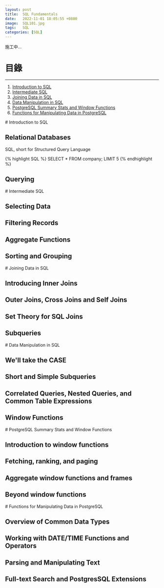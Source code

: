 ```yaml
---
layout: post
title:  SQL Fundamentals
date:   2022-11-01 18:05:55 +0800
image:  SQL101.jpg
tags:   SQL
categories: [SQL]
---
```


施工中...

# 目錄

***

1. [Introduction to SQL](#1)
2. [Intermediate SQL](#2)
3. [Joining Data in SQL](#3)
4. [Data Manipulation in SQL](#4)
5. [PostgreSQL Summary Stats and Window Functions](#5)
6. [Functions for Manipulating Data in PostgreSQL](#6)

<a name="1"/>
# Introduction to SQL

## Relational Databases

SQL, short for Structured Query Language

{% highlight SQL %}
SELECT *
    FROM company;
LIMIT 5
{% endhighlight %}

## Querying


<a name="2"/>
# Intermediate SQL

## Selecting Data
## Filtering Records
## Aggregate Functions
## Sorting and Grouping

<a name="3"/>
# Joining Data in SQL

## Introducing Inner Joins
## Outer Joins, Cross Joins and Self Joins
## Set Theory for SQL Joins
## Subqueries

<a name="4"/>
# Data Manipulation in SQL

## We'll take the CASE
## Short and Simple Subqueries
## Correlated Queries, Nested Queries, and Common Table Expressions
## Window Functions

<a name="5"/>
# PostgreSQL Summary Stats and Window Functions

## Introduction to window functions
## Fetching, ranking, and paging
## Aggregate window functions and frames
## Beyond window functions

<a name="6"/>
# Functions for Manipulating Data in PostgreSQL

## Overview of Common Data Types
## Working with DATE/TIME Functions and Operators
## Parsing and Manipulating Text
## Full-text Search and PostgresSQL Extensions
